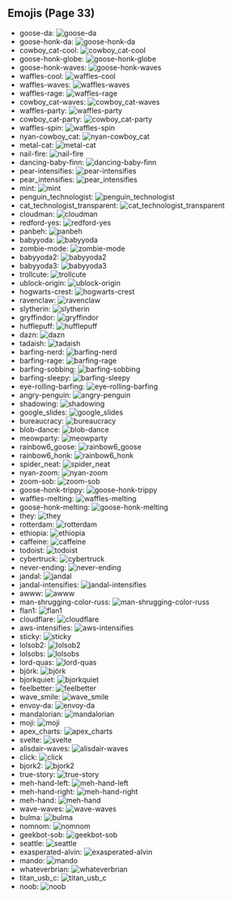 
## Emojis (Page 33)

* goose-da: ![goose-da](/output/goose-da)
* goose-honk-da: ![goose-honk-da](/output/goose-honk-da)
* cowboy_cat-cool: ![cowboy_cat-cool](/output/cowboy_cat-cool)
* goose-honk-globe: ![goose-honk-globe](/output/goose-honk-globe.gif)
* goose-honk-waves: ![goose-honk-waves](/output/goose-honk-waves.gif)
* waffles-cool: ![waffles-cool](/output/waffles-cool.png)
* waffles-waves: ![waffles-waves](/output/waffles-waves.gif)
* waffles-rage: ![waffles-rage](/output/waffles-rage.png)
* cowboy_cat-waves: ![cowboy_cat-waves](/output/cowboy_cat-waves.gif)
* waffles-party: ![waffles-party](/output/waffles-party.gif)
* cowboy_cat-party: ![cowboy_cat-party](/output/cowboy_cat-party.gif)
* waffles-spin: ![waffles-spin](/output/waffles-spin.gif)
* nyan-cowboy_cat: ![nyan-cowboy_cat](/output/nyan-cowboy_cat.gif)
* metal-cat: ![metal-cat](/output/metal-cat.png)
* nail-fire: ![nail-fire](/output/nail-fire.png)
* dancing-baby-finn: ![dancing-baby-finn](/output/dancing-baby-finn.gif)
* pear-intensifies: ![pear-intensifies](/output/pear-intensifies.gif)
* pear_intensifies: ![pear_intensifies](/output/pear_intensifies)
* mint: ![mint](/output/mint.png)
* penguin_technologist: ![penguin_technologist](/output/penguin_technologist.png)
* cat_technologist_transparent: ![cat_technologist_transparent](/output/cat_technologist_transparent.png)
* cloudman: ![cloudman](/output/cloudman.png)
* redford-yes: ![redford-yes](/output/redford-yes.gif)
* panbeh: ![panbeh](/output/panbeh.png)
* babyyoda: ![babyyoda](/output/babyyoda.png)
* zombie-mode: ![zombie-mode](/output/zombie-mode.gif)
* babyyoda2: ![babyyoda2](/output/babyyoda2.png)
* babyyoda3: ![babyyoda3](/output/babyyoda3.jpg)
* trollcute: ![trollcute](/output/trollcute.png)
* ublock-origin: ![ublock-origin](/output/ublock-origin.png)
* hogwarts-crest: ![hogwarts-crest](/output/hogwarts-crest.png)
* ravenclaw: ![ravenclaw](/output/ravenclaw.png)
* slytherin: ![slytherin](/output/slytherin.png)
* gryffindor: ![gryffindor](/output/gryffindor.png)
* hufflepuff: ![hufflepuff](/output/hufflepuff.png)
* dazn: ![dazn](/output/dazn.png)
* tadaish: ![tadaish](/output/tadaish.png)
* barfing-nerd: ![barfing-nerd](/output/barfing-nerd.png)
* barfing-rage: ![barfing-rage](/output/barfing-rage.png)
* barfing-sobbing: ![barfing-sobbing](/output/barfing-sobbing.png)
* barfing-sleepy: ![barfing-sleepy](/output/barfing-sleepy.png)
* eye-rolling-barfing: ![eye-rolling-barfing](/output/eye-rolling-barfing.png)
* angry-penguin: ![angry-penguin](/output/angry-penguin.png)
* shadowing: ![shadowing](/output/shadowing.jpg)
* google_slides: ![google_slides](/output/google_slides.png)
* bureaucracy: ![bureaucracy](/output/bureaucracy.png)
* blob-dance: ![blob-dance](/output/blob-dance.gif)
* meowparty: ![meowparty](/output/meowparty.gif)
* rainbow6_goose: ![rainbow6_goose](/output/rainbow6_goose.png)
* rainbow6_honk: ![rainbow6_honk](/output/rainbow6_honk)
* spider_neat: ![spider_neat](/output/spider_neat.gif)
* nyan-zoom: ![nyan-zoom](/output/nyan-zoom.gif)
* zoom-sob: ![zoom-sob](/output/zoom-sob.png)
* goose-honk-trippy: ![goose-honk-trippy](/output/goose-honk-trippy.gif)
* waffles-melting: ![waffles-melting](/output/waffles-melting.gif)
* goose-honk-melting: ![goose-honk-melting](/output/goose-honk-melting.gif)
* they: ![they](/output/they.jpg)
* rotterdam: ![rotterdam](/output/rotterdam.png)
* ethiopia: ![ethiopia](/output/ethiopia.png)
* caffeine: ![caffeine](/output/caffeine.png)
* todoist: ![todoist](/output/todoist.png)
* cybertruck: ![cybertruck](/output/cybertruck.png)
* never-ending: ![never-ending](/output/never-ending.png)
* jandal: ![jandal](/output/jandal.jpg)
* jandal-intensifies: ![jandal-intensifies](/output/jandal-intensifies.gif)
* awww: ![awww](/output/awww.png)
* man-shrugging-color-russ: ![man-shrugging-color-russ](/output/man-shrugging-color-russ.png)
* flan1: ![flan1](/output/flan1.png)
* cloudflare: ![cloudflare](/output/cloudflare.png)
* aws-intensifies: ![aws-intensifies](/output/aws-intensifies.gif)
* sticky: ![sticky](/output/sticky.jpg)
* lolsob2: ![lolsob2](/output/lolsob2.png)
* lolsobs: ![lolsobs](/output/lolsobs)
* lord-quas: ![lord-quas](/output/lord-quas.gif)
* björk: ![björk](/output/björk.png)
* bjorkquiet: ![bjorkquiet](/output/bjorkquiet.png)
* feelbetter: ![feelbetter](/output/feelbetter.gif)
* wave_smile: ![wave_smile](/output/wave_smile.gif)
* envoy-da: ![envoy-da](/output/envoy-da.png)
* mandalorian: ![mandalorian](/output/mandalorian.jpg)
* moji: ![moji](/output/moji.png)
* apex_charts: ![apex_charts](/output/apex_charts.png)
* svelte: ![svelte](/output/svelte.png)
* alisdair-waves: ![alisdair-waves](/output/alisdair-waves.gif)
* click: ![click](/output/click.gif)
* bjork2: ![bjork2](/output/bjork2.png)
* true-story: ![true-story](/output/true-story.png)
* meh-hand-left: ![meh-hand-left](/output/meh-hand-left.png)
* meh-hand-right: ![meh-hand-right](/output/meh-hand-right.png)
* meh-hand: ![meh-hand](/output/meh-hand)
* wave-waves: ![wave-waves](/output/wave-waves.gif)
* bulma: ![bulma](/output/bulma.png)
* nomnom: ![nomnom](/output/nomnom.png)
* geekbot-sob: ![geekbot-sob](/output/geekbot-sob.png)
* seattle: ![seattle](/output/seattle.png)
* exasperated-alvin: ![exasperated-alvin](/output/exasperated-alvin.png)
* mando: ![mando](/output/mando.jpg)
* whateverbrian: ![whateverbrian](/output/whateverbrian.png)
* titan_usb_c: ![titan_usb_c](/output/titan_usb_c.png)
* noob: ![noob](/output/noob.png)
